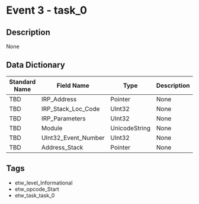 # Event 3 - task_0

## Description
None

## Data Dictionary
|Standard Name|Field Name|Type|Description|Sample Value|
|---|---|---|---|---|
|TBD|IRP_Address|Pointer|None|`None`|
|TBD|IRP_Stack_Loc_Code|UInt32|None|`None`|
|TBD|IRP_Parameters|UInt32|None|`None`|
|TBD|Module|UnicodeString|None|`None`|
|TBD|UInt32_Event_Number|UInt32|None|`None`|
|TBD|Address_Stack|Pointer|None|`None`|

## Tags
* etw_level_Informational
* etw_opcode_Start
* etw_task_task_0